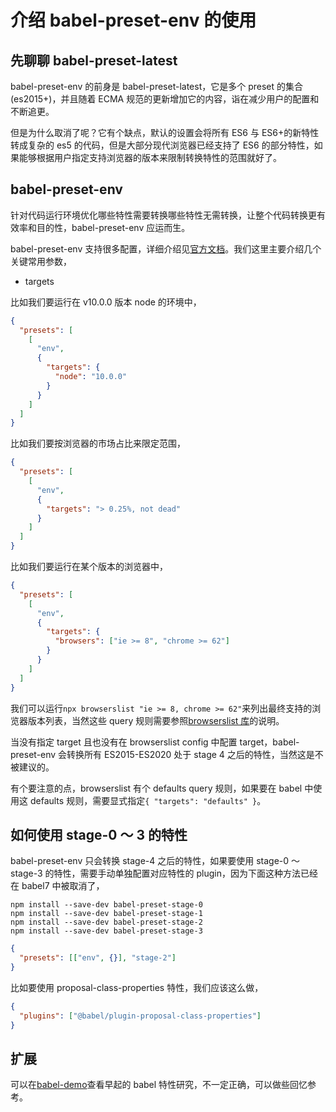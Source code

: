 # 介绍 babel-preset-env 的使用

## 先聊聊 babel-preset-latest

babel-preset-env 的前身是 babel-preset-latest，它是多个 preset 的集合(es2015+)，并且随着 ECMA 规范的更新增加它的内容，诣在减少用户的配置和不断追更。

但是为什么取消了呢？它有个缺点，默认的设置会将所有 ES6 与 ES6+的新特性转成复杂的 es5 的代码，但是大部分现代浏览器已经支持了 ES6 的部分特性，如果能够根据用户指定支持浏览器的版本来限制转换特性的范围就好了。

## babel-preset-env

针对代码运行环境优化哪些特性需要转换哪些特性无需转换，让整个代码转换更有效率和目的性，babel-preset-env 应运而生。

babel-preset-env 支持很多配置，详细介绍见[官方文档](https://www.babeljs.cn/docs/babel-preset-env)。我们这里主要介绍几个关键常用参数，

- targets

比如我们要运行在 v10.0.0 版本 node 的环境中，

```json
{
  "presets": [
    [
      "env",
      {
        "targets": {
          "node": "10.0.0"
        }
      }
    ]
  ]
}
```

比如我们要按浏览器的市场占比来限定范围，

```json
{
  "presets": [
    [
      "env",
      {
        "targets": "> 0.25%, not dead"
      }
    ]
  ]
}
```

比如我们要运行在某个版本的浏览器中，

```json
{
  "presets": [
    [
      "env",
      {
        "targets": {
          "browsers": ["ie >= 8", "chrome >= 62"]
        }
      }
    ]
  ]
}
```

我们可以运行`npx browserslist "ie >= 8, chrome >= 62"`来列出最终支持的浏览器版本列表，当然这些 query 规则需要参照[browserslist 库](https://github.com/browserslist/browserslist)的说明。

当没有指定 target 且也没有在 browserslist config 中配置 target，babel-preset-env 会转换所有 ES2015-ES2020 处于 stage 4 之后的特性，当然这是不被建议的。

有个要注意的点，browserslist 有个 defaults query 规则，如果要在 babel 中使用这 defaults 规则，需要显式指定`{ "targets": "defaults" }`。

## 如何使用 stage-0 ～ 3 的特性

babel-preset-env 只会转换 stage-4 之后的特性，如果要使用 stage-0 ～ stage-3 的特性，需要手动单独配置对应特性的 plugin，因为下面这种方法已经在 babel7 中被取消了，

```
npm install --save-dev babel-preset-stage-0
npm install --save-dev babel-preset-stage-1
npm install --save-dev babel-preset-stage-2
npm install --save-dev babel-preset-stage-3
```

```json
{
  "presets": [["env", {}], "stage-2"]
}
```

比如要使用 proposal-class-properties 特性，我们应该这么做，

```json
{
  "plugins": ["@babel/plugin-proposal-class-properties"]
}
```

## 扩展

可以在[babel-demo](https://github.com/justable/babel-demo)查看早起的 babel 特性研究，不一定正确，可以做些回忆参考。
